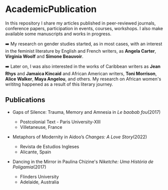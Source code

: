 # AcademicPublication

In this repository I share my articles published in peer-reviewed journals, 
conference papers, participation in events, courses, workshops. I also make available some manuscripts and works in progress. 


:arrow_right: My research on gender studies started, as in most cases, with an interest in the feminist literature by English and French writers, as **Angela Carter**, **Virginia Woolf** and **Simone Beauvoir**.

:arrow_right: Later on, I was also interested in the works of Caribbean writers as **Jean Rhys** and **Jamaica Kincaid** and African American writers, **Toni Morrison**, **Alice Walker**, **Maya Angelou**, and others. My research on 
African women's writitng happened as a result of this literary journey. 



## Publications

- Gaps of Silence: Trauma, Memory and Amnesia in *Le baobab fou*(2017)
	- Postcolonial Text - Paris University-XIII
	- Villetaneuse, France 
								
- Metaphors of Modernity in Aidoo’s *Changes: A Love Story*(2022)
	- Revista de Estudios Ingleses
	- Alicante, Spain
								
								
- Dancing in the Mirror in Paulina Chizine's *Niketche: Uma História de Poligamia*(2017)
	 - Flinders University 
	 - Adelaide, Australia
